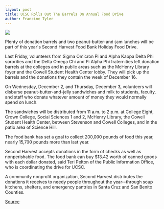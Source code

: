 ```yaml
---
layout: post
title: UCSC Rolls Out The Barrels On Annual Food Drive
author: Francine Tyler
---
```


![][3]

Plenty of donation barrels and two peanut-butter-and-jam lunches will be part of this year's Second Harvest Food Bank Holiday Food Drive.

Last Friday, volunteers from Sigma Omicron Pi and Alpha Kappa Delta Phi sororities and the Delta Omega Chi and Pi Alpha Phi fraternities left donation barrels at the colleges and in public areas such as the McHenry Library foyer and the Cowell Student Health Center lobby. They will pick up the barrels and the donations they contain the week of December 16.

On Wednesday, December 2, and Thursday, December 3, volunteers will disburse peanut-butter-and-jelly sandwiches and milk to students, faculty, and staff who donate whatever amount of money they would normally spend on lunch.

The sandwiches will be distributed from 11 a.m. to 2 p.m. at College Eight, Crown College, Social Sciences 1 and 2, McHenry Library, the Cowell Student Health Center, between Stevenson and Cowell Colleges, and in the patio area of Science Hill.

The food bank has set a goal to collect 200,000 pounds of food this year, nearly 15,700 pounds more than last year.

Second Harvest accepts donations in the form of checks as well as nonperishable food. The food bank can buy $13.42 worth of canned goods with each dollar donated, said Teri Pelton of the Public Information Office, who is coordinating the drive for UCSC.

A community nonprofit organization, Second Harvest distributes the donations it receives to needy people throughout the year--through soup kitchens, shelters, and emergency pantries in Santa Cruz and San Benito Counties.

[3]: http://www1.ucsc.edu/oncampus/currents/98-99/art/logo.98-11-16.gif

[Source](http://www1.ucsc.edu/oncampus/currents/98-99/11-16/harvest.htm "Permalink to Second Harvest annual food drive: 11-16-98")
